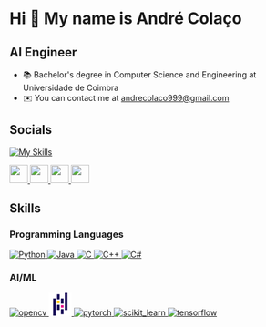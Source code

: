 Hi 👋 My name is André Colaço
====================================================================================================================================

AI Engineer
-----------

* 📚 Bachelor's degree in Computer Science and Engineering at Universidade de Coimbra
* ✉️ You can contact me at [andrecolaco999@gmail.com](mailto:andrecolaco999@gmail.com)

## Socials
[![My Skills](https://skillicons.dev/icons?i=github,linkedin,discord,instagram)](https://skillicons.dev)

<p align="left"> 
  <a href="https://discord.com/users/acolaco30" target="_blank" rel="noreferrer"> 
    <picture>
      <source media="(prefers-color-scheme: dark)" srcset="undefined" /> 
      <source media="(prefers-color-scheme: light)" srcset="https://raw.githubusercontent.com/danielcranney/readme-generator/main/public/icons/socials/discord.svg" />
      <img src="https://raw.githubusercontent.com/danielcranney/readme-generator/main/public/icons/socials/discord.svg" width="32" height="32" /> 
    </picture> 
  </a> 
  <a href="https://www.github.com/AColaco30" target="_blank" rel="noreferrer"> 
    <picture> 
      <img src="https://raw.githubusercontent.com/danielcranney/readme-generator/main/public/icons/socials/github.svg" width="32" height="32" /> 
    </picture> 
  </a> 
  <a href="http://www.instagram.com/acolaco30" target="_blank" rel="noreferrer"> 
    <picture> 
      <img src="https://raw.githubusercontent.com/danielcranney/readme-generator/main/public/icons/socials/instagram.svg" width="32" height="32" /> 
    </picture> 
  </a> 
  <a href="https://www.linkedin.com/in/andrecolaco" target="_blank" rel="noreferrer"> 
    <picture> 
      <img src="https://raw.githubusercontent.com/danielcranney/readme-generator/main/public/icons/socials/linkedin.svg" width="32" height="32" /> 
    </picture> 
  </a>
</p>

## Skills

### Programming Languages
<p align="left">
  <a href="https://www.python.org/" target="_blank" rel="noreferrer">
    <picture>
      <img src="https://raw.githubusercontent.com/danielcranney/readme-generator/main/public/icons/skills/python-colored.svg" width="36" height="36" alt="Python" />
    </picture>
  </a>
  <a href="https://www.oracle.com/java/" target="_blank" rel="noreferrer">
    <picture>
      <img src="https://raw.githubusercontent.com/danielcranney/readme-generator/main/public/icons/skills/java-colored.svg" width="36" height="36" alt="Java" />
    </picture>
  </a>
  <a href="https://docs.microsoft.com/en-us/cpp/?view=msvc-170" target="_blank" rel="noreferrer">
    <picture>
      <img src="https://raw.githubusercontent.com/danielcranney/readme-generator/main/public/icons/skills/c-colored.svg" width="36" height="36" alt="C" />
    </picture>
  </a>
  <a href="https://docs.microsoft.com/en-us/cpp/?view=msvc-170" target="_blank" rel="noreferrer">
    <picture>
    <img src="https://raw.githubusercontent.com/danielcranney/readme-generator/main/public/icons/skills/cplusplus-colored.svg" width="36" height="36" alt="C++" />
    </picture>
  </a>
  <a href="https://docs.microsoft.com/en-us/dotnet/csharp/" target="_blank" rel="noreferrer">
    <picture>
      <img src="https://raw.githubusercontent.com/danielcranney/readme-generator/main/public/icons/skills/csharp-colored.svg" width="36" height="36" alt="C#" />
    </picture>
  </a>
</p>

### AI/ML
<p align="left"> 
  <a href="https://opencv.org/" target="_blank" rel="noreferrer">
    <picture>
      <img src="https://www.vectorlogo.zone/logos/opencv/opencv-icon.svg" alt="opencv" width="40" height="40"/>
    </picture>
  </a> 
  <a href="https://pandas.pydata.org/" target="_blank" rel="noreferrer"> 
    <picture>
      <img src="https://raw.githubusercontent.com/devicons/devicon/2ae2a900d2f041da66e950e4d48052658d850630/icons/pandas/pandas-original.svg" alt="pandas" width="40" height="40"/> 
    </picture>
  </a> 
  <a href="https://pytorch.org/" target="_blank" rel="noreferrer">
    <picture>
      <img src="https://www.vectorlogo.zone/logos/pytorch/pytorch-icon.svg" alt="pytorch" width="40" height="40"/> 
    </picture>
  </a> 
  <a href="https://scikit-learn.org/" target="_blank" rel="noreferrer">
    <picture>
      <img src="https://upload.wikimedia.org/wikipedia/commons/0/05/Scikit_learn_logo_small.svg" alt="scikit_learn" width="40" height="40"/> 
    </picture>
  </a> 
  <a href="https://www.tensorflow.org" target="_blank" rel="noreferrer">
    <picture>
      <img src="https://www.vectorlogo.zone/logos/tensorflow/tensorflow-icon.svg" alt="tensorflow" width="40" height="40"/> 
    </picture>
  </a> 
</p>
